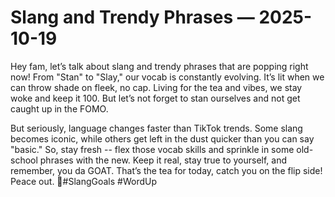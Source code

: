# Slang and Trendy Phrases — 2025-10-19

Hey fam, let’s talk about slang and trendy phrases that are popping right now! From "Stan" to "Slay," our vocab is constantly evolving. It’s lit when we can throw shade on fleek, no cap. Living for the tea and vibes, we stay woke and keep it 100. But let’s not forget to stan ourselves and not get caught up in the FOMO.

But seriously, language changes faster than TikTok trends. Some slang becomes iconic, while others get left in the dust quicker than you can say "basic." So, stay fresh -- flex those vocab skills and sprinkle in some old-school phrases with the new. Keep it real, stay true to yourself, and remember, you da GOAT. That’s the tea for today, catch you on the flip side! Peace out. 🤙#SlangGoals #WordUp